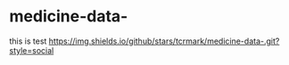 # medicine-data-
this is test 
https://img.shields.io/github/stars/tcrmark/medicine-data-.git?style=social
